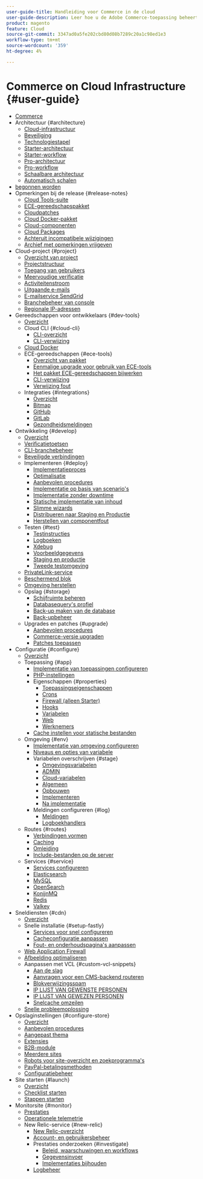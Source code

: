 ```yaml
---
user-guide-title: Handleiding voor Commerce in de cloud
user-guide-description: Leer hoe u de Adobe Commerce-toepassing beheert op cloudinfrastructuur.
product: magento
feature: Cloud
source-git-commit: 3347ad0a5fe202cbd80d08b7289c20a1c98ed1e3
workflow-type: tm+mt
source-wordcount: '359'
ht-degree: 4%

---
```



# Commerce on Cloud Infrastructure {#user-guide}

+ [Commerce](overview.md)
+ Architectuur {#architecture}
   + [Cloud-infrastructuur](architecture/cloud-architecture.md)
   + [Beveiliging](architecture/security.md)
   + [Technologiestapel](architecture/tech-stack.md)
   + [Starter-architectuur](architecture/starter-architecture.md)
   + [Starter-workflow](architecture/starter-develop-deploy-workflow.md)
   + [Pro-architectuur](architecture/pro-architecture.md)
   + [Pro-workflow](architecture/pro-develop-deploy-workflow.md)
   + [Schaalbare architectuur](architecture/scaled-architecture.md)
   + [Automatisch schalen](architecture/autoscaling.md)
+ [ begonnen worden ](https://experienceleague.adobe.com/docs/commerce-on-cloud/start/overview.html)
+ Opmerkingen bij de release {#release-notes}
   + [Cloud Tools-suite](release-notes/cloud-tools-suite.md)
   + [ECE-gereedschapspakket](release-notes/ece-tools-package.md)
   + [Cloudpatches](release-notes/cloud-patches.md)
   + [Cloud Docker-pakket](release-notes/cloud-docker.md)
   + [Cloud-componenten](release-notes/cloud-components.md)
   + [Cloud Packages](release-notes/cloud-packages.md)
   + [Achteruit incompatibele wijzigingen](release-notes/backward-incompatible-changes.md)
   + [Archief met opmerkingen vrijgeven](release-notes/cloud-release-archive.md)
+ Cloud-project {#project}
   + [Overzicht van project](project/overview.md)
   + [Projectstructuur](project/file-structure.md)
   + [Toegang van gebruikers](project/user-access.md)
   + [Meervoudige verificatie](project/multi-factor-authentication.md)
   + [Activiteitenstroom](project/activity-stream.md)
   + [Uitgaande e-mails](project/outgoing-emails.md)
   + [E-mailservice SendGrid](project/sendgrid.md)
   + [Branchebeheer van console](project/console-branches.md)
   + [Regionale IP-adressen](project/regional-ip-addresses.md)
+ Gereedschappen voor ontwikkelaars {#dev-tools}
   + [Overzicht](dev-tools/overview.md)
   + Cloud CLI {#cloud-cli}
      + [CLI-overzicht](dev-tools/cloud-cli-overview.md)
      + [CLI-verwijzing](dev-tools/cloud-cli-reference.md)
   + [Cloud Docker](dev-tools/cloud-docker.md)
   + ECE-gereedschappen {#ece-tools}
      + [Overzicht van pakket](dev-tools/package-overview.md)
      + [Eenmalige upgrade voor gebruik van ECE-tools](dev-tools/install-package.md)
      + [Het pakket ECE-gereedschappen bijwerken](dev-tools/update-package.md)
      + [CLI-verwijzing](dev-tools/ece-tools-cli-reference.md)
      + [Verwijzing fout](dev-tools/error-reference.md)
   + Integraties {#integrations}
      + [Overzicht](integrations/overview.md)
      + [Bitmap](integrations/bitbucket.md)
      + [GitHub](integrations/github.md)
      + [GitLab](integrations/gitlab.md)
      + [Gezondheidsmeldingen](integrations/health-notifications.md)
+ Ontwikkeling {#develop}
   + [Overzicht](development/overview.md)
   + [Verificatietoetsen](development/authentication-keys.md)
   + [CLI-branchebeheer](development/cli-branches.md)
   + [Beveiligde verbindingen](development/secure-connections.md)
   + Implementeren {#deploy}
      + [Implementatieproces](deploy/process.md)
      + [Optimalisatie](deploy/optimization.md)
      + [Aanbevolen procedures](deploy/best-practices.md)
      + [Implementatie op basis van scenario&#39;s](deploy/scenario-based.md)
      + [Implementatie zonder downtime](deploy/reduce-downtime.md)
      + [Statische implementatie van inhoud](deploy/static-content.md)
      + [Slimme wizards](deploy/smart-wizards.md)
      + [Distribueren naar Staging en Productie](deploy/staging-production.md)
      + [Herstellen van componentfout](deploy/recover-failed-deployment.md)
   + Testen {#test}
      + [Testinstructies](test/guidance.md)
      + [Logboeken](test/log-locations.md)
      + [Xdebug](test/debug.md)
      + [Voorbeeldgegevens](test/sample-data.md)
      + [Staging en productie](test/staging-and-production.md)
      + [Tweede testomgeving](test/second-staging.md)
   + [PrivateLink-service](development/privatelink-service.md)
   + [Beschermend blok](development/protective-block.md)
   + [Omgeving herstellen](development/restore-environment.md)
   + Opslag {#storage}
      + [Schijfruimte beheren](storage/manage-disk-space.md)
      + [Databasequery&#39;s profiel](storage/profile-database-queries.md)
      + [Back-up maken van de database](storage/database-dump.md)
      + [Back-upbeheer](storage/snapshots.md)
   + Upgrades en patches {#upgrade}
      + [Aanbevolen procedures](development/best-practices.md)
      + [Commerce-versie upgraden](development/commerce-version.md)
      + [Patches toepassen](development/apply-patches.md)
+ Configuratie {#configure}
   + [Overzicht](environment/overview.md)
   + Toepassing {#app}
      + [Implementatie van toepassingen configureren](application/configure-app-yaml.md)
      + [PHP-instellingen](application/php-settings.md)
      + Eigenschappen {#properties}
         + [Toepassingseigenschappen](application/properties.md)
         + [Crons](application/crons-property.md)
         + [Firewall (alleen Starter)](application/firewall-property.md)
         + [Hooks](application/hooks-property.md)
         + [Variabelen](application/variables-property.md)
         + [Web](application/web-property.md)
         + [Werknemers](application/workers-property.md)
      + [Cache instellen voor statische bestanden](application/set-cache.md)
   + Omgeving {#env}
      + [Implementatie van omgeving configureren](environment/configure-env-yaml.md)
      + [Niveaus en opties van variabele](environment/variable-levels.md)
      + Variabelen overschrijven {#stage}
         + [Omgevingsvariabelen](environment/variables-intro.md)
         + [ADMIN](environment/variables-admin.md)
         + [Cloud-variabelen](environment/variables-cloud.md)
         + [Algemeen](environment/variables-global.md)
         + [Opbouwen](environment/variables-build.md)
         + [Implementeren](environment/variables-deploy.md)
         + [Na implementatie](environment/variables-post-deploy.md)
      + Meldingen configureren {#log}
         + [Meldingen](environment/set-up-notifications.md)
         + [Logboekhandlers](environment/log-handlers.md)
   + Routes {#routes}
      + [Verbindingen vormen](routes/routes-yaml.md)
      + [Caching](routes/caching.md)
      + [Omleiding](routes/redirects.md)
      + [Include-bestanden op de server](routes/server-side-includes.md)
   + Services {#service}
      + [Services configureren](services/services-yaml.md)
      + [Elasticsearch](services/elasticsearch.md)
      + [MySQL](services/mysql.md)
      + [OpenSearch](services/opensearch.md)
      + [KonijnMQ](services/rabbitmq.md)
      + [Redis](services/redis.md)
      + [Valkey](services/valkey.md)
+ Sneldiensten {#cdn}
   + [Overzicht](cdn/fastly.md)
   + Snelle installatie {#setup-fastly}
      + [Services voor snel configureren](cdn/fastly-configuration.md)
      + [Cacheconfiguratie aanpassen](cdn/fastly-custom-cache-configuration.md)
      + [Fout- en onderhoudspagina&#39;s aanpassen](cdn/fastly-custom-response.md)
   + [Web Application Firewall](cdn/fastly-waf-service.md)
   + [Afbeelding optimaliseren](cdn/fastly-image-optimization.md)
   + Aanpassen met VCL {#custom-vcl-snippets}
      + [Aan de slag](cdn/fastly-vcl-custom-snippets.md)
      + [Aanvragen voor een CMS-backend routeren](cdn/fastly-vcl-wordpress.md)
      + [Blokverwijzingsspam](cdn/fastly-vcl-badreferer.md)
      + [IP LIJST VAN GEWENSTE PERSONEN](cdn/fastly-vcl-allowlist.md)
      + [IP LIJST VAN GEWEZEN PERSONEN](cdn/fastly-vcl-blocking.md)
      + [Snelcache omzeilen](cdn/fastly-vcl-bypass-to-origin.md)
   + [Snelle probleemoplossing](cdn/fastly-troubleshooting.md)
+ Opslaginstellingen {#configure-store}
   + [Overzicht](store/overview.md)
   + [Aanbevolen procedures](store/best-practices.md)
   + [Aangepast thema](store/custom-theme.md)
   + [Extensies](store/extensions.md)
   + [B2B-module](store/b2b-module.md)
   + [Meerdere sites](store/multiple-sites.md)
   + [Robots voor site-overzicht en zoekprogramma&#39;s](store/robots-sitemap.md)
   + [PayPal-betalingsmethoden](store/paypal.md)
   + [Configuratiebeheer](store/store-settings.md)
+ Site starten {#launch}
   + [Overzicht](launch/overview.md)
   + [Checklist starten](launch/checklist.md)
   + [Stappen starten](launch/steps.md)
+ Monitorsite {#monitor}
   + [Prestaties](monitor/performance.md)
   + [Operationele telemetrie](monitor/operational-telemetry.md)
   + New Relic-service {#new-relic}
      + [New Relic-overzicht](monitor/new-relic-service.md)
      + [Account- en gebruikersbeheer](monitor/account-management.md)
      + Prestaties onderzoeken {#investigate}
         + [Beleid, waarschuwingen en workflows](monitor/investigate-performance.md)
         + [Gegevensinvoer](monitor/ingest-data.md)
         + [Implementaties bijhouden](monitor/track-deployments.md)
      + [Logbeheer](monitor/log-management.md)
